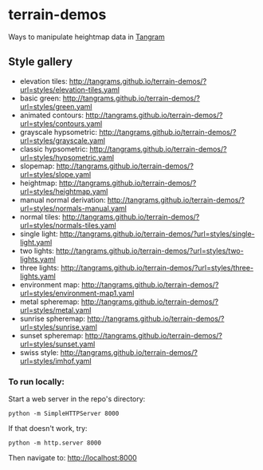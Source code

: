 # terrain-demos

Ways to manipulate heightmap data in [Tangram](http://github.com/tangrams/tangram)

## Style gallery

- elevation tiles: http://tangrams.github.io/terrain-demos/?url=styles/elevation-tiles.yaml
- basic green: http://tangrams.github.io/terrain-demos/?url=styles/green.yaml
- animated contours: http://tangrams.github.io/terrain-demos/?url=styles/contours.yaml
- grayscale hypsometric: http://tangrams.github.io/terrain-demos/?url=styles/grayscale.yaml
- classic hypsometric: http://tangrams.github.io/terrain-demos/?url=styles/hypsometric.yaml
- slopemap: http://tangrams.github.io/terrain-demos/?url=styles/slope.yaml
- heightmap: http://tangrams.github.io/terrain-demos/?url=styles/heightmap.yaml
- manual normal derivation: http://tangrams.github.io/terrain-demos/?url=styles/normals-manual.yaml
- normal tiles: http://tangrams.github.io/terrain-demos/?url=styles/normals-tiles.yaml
- single light: http://tangrams.github.io/terrain-demos/?url=styles/single-light.yaml
- two lights: http://tangrams.github.io/terrain-demos/?url=styles/two-lights.yaml
- three lights: http://tangrams.github.io/terrain-demos/?url=styles/three-lights.yaml
- environment map: http://tangrams.github.io/terrain-demos/?url=styles/environment-map1.yaml
- metal spheremap: http://tangrams.github.io/terrain-demos/?url=styles/metal.yaml
- sunrise spheremap: http://tangrams.github.io/terrain-demos/?url=styles/sunrise.yaml
- sunset spheremap: http://tangrams.github.io/terrain-demos/?url=styles/sunset.yaml
- swiss style: http://tangrams.github.io/terrain-demos/?url=styles/imhof.yaml

### To run locally:

Start a web server in the repo's directory:

    python -m SimpleHTTPServer 8000
    
If that doesn't work, try:

    python -m http.server 8000
    
Then navigate to: [http://localhost:8000](http://localhost:8000)
